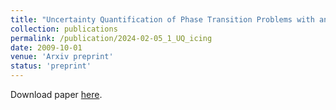 ```yaml
---
title: "Uncertainty Quantification of Phase Transition Problems with an Injection Boundary"
collection: publications
permalink: /publication/2024-02-05_1_UQ_icing
date: 2009-10-01
venue: 'Arxiv preprint'
status: 'preprint'
---
```


Download paper [here](http://arxiv.org/abs/2402.02806).
